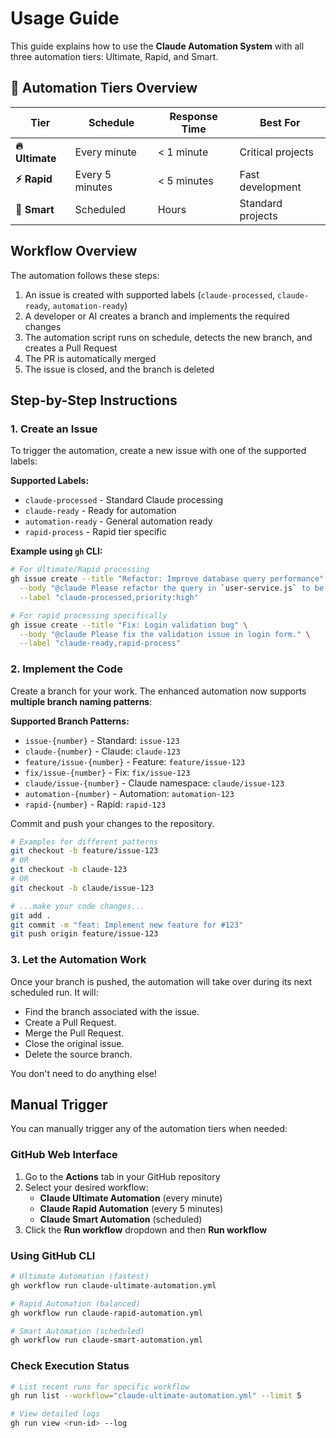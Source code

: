 # Usage Guide

This guide explains how to use the **Claude Automation System** with all three automation tiers: Ultimate, Rapid, and Smart.

## 🚀 Automation Tiers Overview

| Tier | Schedule | Response Time | Best For |
|------|----------|---------------|----------|
| **🔥 Ultimate** | Every minute | < 1 minute | Critical projects |
| **⚡ Rapid** | Every 5 minutes | < 5 minutes | Fast development |
| **🧠 Smart** | Scheduled | Hours | Standard projects |

## Workflow Overview

The automation follows these steps:
1. An issue is created with supported labels (`claude-processed`, `claude-ready`, `automation-ready`)
2. A developer or AI creates a branch and implements the required changes
3. The automation script runs on schedule, detects the new branch, and creates a Pull Request
4. The PR is automatically merged
5. The issue is closed, and the branch is deleted

## Step-by-Step Instructions

### 1. Create an Issue

To trigger the automation, create a new issue with one of the supported labels:

**Supported Labels:**
- `claude-processed` - Standard Claude processing
- `claude-ready` - Ready for automation  
- `automation-ready` - General automation ready
- `rapid-process` - Rapid tier specific

**Example using `gh` CLI:**
```bash
# For Ultimate/Rapid processing
gh issue create --title "Refactor: Improve database query performance" \
  --body "@claude Please refactor the query in `user-service.js` to be more efficient." \
  --label "claude-processed,priority:high"

# For rapid processing specifically
gh issue create --title "Fix: Login validation bug" \
  --body "@claude Please fix the validation issue in login form." \
  --label "claude-ready,rapid-process"
```

### 2. Implement the Code

Create a branch for your work. The enhanced automation now supports **multiple branch naming patterns**:

**Supported Branch Patterns:**
- `issue-{number}` - Standard: `issue-123`
- `claude-{number}` - Claude: `claude-123`  
- `feature/issue-{number}` - Feature: `feature/issue-123`
- `fix/issue-{number}` - Fix: `fix/issue-123`
- `claude/issue-{number}` - Claude namespace: `claude/issue-123`
- `automation-{number}` - Automation: `automation-123`
- `rapid-{number}` - Rapid: `rapid-123`

Commit and push your changes to the repository.

```bash
# Examples for different patterns
git checkout -b feature/issue-123
# OR
git checkout -b claude-123
# OR  
git checkout -b claude/issue-123

# ...make your code changes...
git add .
git commit -m "feat: Implement new feature for #123"
git push origin feature/issue-123
```

### 3. Let the Automation Work

Once your branch is pushed, the automation will take over during its next scheduled run. It will:
- Find the branch associated with the issue.
- Create a Pull Request.
- Merge the Pull Request.
- Close the original issue.
- Delete the source branch.

You don't need to do anything else!

## Manual Trigger

You can manually trigger any of the automation tiers when needed:

### GitHub Web Interface
1. Go to the **Actions** tab in your GitHub repository
2. Select your desired workflow:
   - **Claude Ultimate Automation** (every minute)
   - **Claude Rapid Automation** (every 5 minutes)  
   - **Claude Smart Automation** (scheduled)
3. Click the **Run workflow** dropdown and then **Run workflow**

### Using GitHub CLI

```bash
# Ultimate Automation (fastest)
gh workflow run claude-ultimate-automation.yml

# Rapid Automation (balanced)
gh workflow run claude-rapid-automation.yml

# Smart Automation (scheduled)
gh workflow run claude-smart-automation.yml
```

### Check Execution Status

```bash
# List recent runs for specific workflow
gh run list --workflow="claude-ultimate-automation.yml" --limit 5

# View detailed logs
gh run view <run-id> --log
```

